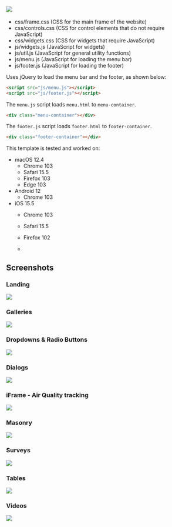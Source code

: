 ## ![](https://github.com/KarmaScripter/BudgetWeb/blob/main/img/BudgetWeb.png)

- css/frame.css (CSS for the main frame of the website)
- css/controls.css (CSS for control elements that do not require JavaScript)
- css/widgets.css (CSS for widgets that require JavaScript)
- js/widgets.js (JavaScript for widgets)
- js/util.js (JavaScript for general utility functions)
- js/menu.js (JavaScript for loading the menu bar)
- js/footer.js (JavaScript for loading the footer)

Uses jQuery to load the menu bar and the footer, as shown below:
```html
<script src="js/menu.js"></script>
<script src="js/footer.js"></script>
```
The `menu.js` script loads `menu.html` to `menu-container`.
```html
<div class="menu-container"></div>
```
The `footer.js` script loads `footer.html` to `footer-container`.
```html
<div class="footer-container"></div>
```

This template is tested and worked on:
- macOS 12.4
  - Chrome 103
  - Safari 15.5
  - Firefox 103
  - Edge 103
- Android 12
  - Chrome 103
- iOS 15.5
  - Chrome 103
  - Safari 15.5
  - Firefox 102
 
  - 
## Screenshots

### Landing
![](https://github.com/KarmaScripter/BudgetWeb/blob/main/etc/github/Overview.PNG)

### Galleries
![](https://github.com/KarmaScripter/BudgetWeb/blob/main/etc/github/Gallery.PNG)

### Dropdowns & Radio Buttons
![](https://github.com/KarmaScripter/BudgetWeb/blob/main/etc/github/Dropdowns.PNG)

### Dialogs
![](https://github.com/KarmaScripter/BudgetWeb/blob/main/etc/github/Dialogs.PNG)

### iFrame - Air Quality tracking
![](https://github.com/KarmaScripter/BudgetWeb/blob/main/etc/github/Iframe.PNG)

### Masonry
![](https://github.com/KarmaScripter/BudgetWeb/blob/main/etc/github/Masonry.PNG)

### Surveys
![](https://github.com/KarmaScripter/BudgetWeb/blob/main/etc/github/Surveys.PNG)

### Tables
![](https://github.com/KarmaScripter/BudgetWeb/blob/main/etc/github/Tables.PNG)

### Videos
![](https://github.com/KarmaScripter/BudgetWeb/blob/main/etc/github/Video.PNG)

